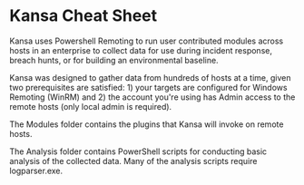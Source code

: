 # Kansa Cheat Sheet

Kansa uses Powershell Remoting to run user contributed modules across hosts in an enterprise to collect data for use during incident response, breach hunts, or for building an environmental baseline.

Kansa was designed to gather data from hundreds of hosts at a time, given two prerequisites are satisfied: 1) your targets are configured for Windows Remoting (WinRM) and 2) the account you're using has Admin access to the remote hosts (only local admin is required).

The Modules folder contains the plugins that Kansa will invoke on remote hosts.

The Analysis folder contains PowerShell scripts for conducting basic analysis of the collected data. Many of the analysis scripts require logparser.exe.
